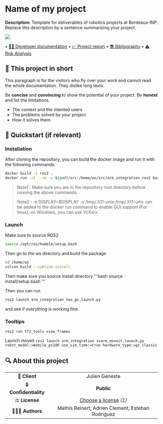# Name of my project

**Description:** Template for deliverables of robotics projects at Bordeaux-INP.
Replace this description by a sentence summarizing your project.

<img src="https://via.placeholder.com/900x300.png?text=Video+illustrating+your+project,+or+picture"> 

• [👨‍💻 Developer documentation](docs/developer) • [📈 Project report](docs/report) • [📚 Bibliography](docs/bibliography) • [⚠️ Risk Analysis](docs/risk)
  
## 📄 This project in short
This paragraph is for the visitors who fly over your work and cannot read the whole documentation. They dislike long texts.

Be **concise** and **convincing** to show the potential of your project. Be **honest** and list the limitations.  

* The context and the intented users
* The problems solved by your project
* How it solves them

## 🚀 Quickstart (if relevant)

### Installation

After cloning the repository, you can build the docker image and run it with the following commands:

```bash
docker build -t ros2 .
docker run -it --rm -v $(pwd)/src:/home/ws/src/arm_integration ros2 bash
```	

> Note1 : Make sure you are in the repository root directory before running the above commands.

> Note2 :  -e DISPLAY=$DISPLAY -v /tmp/.X11-unix:/tmp/.X11-unix  can be added to the docker run command to enable GUI support (For linux), on Windows, you can use VcXsrv.
>

### Launch

Make sure to source ROS2
```bash
source /opt/ros/humble/setup.bash
```

Then go to the ws directory and build the package
```bash
cd /home/ws
colcon build --symlink-install
```

Then make sure you source install directory
'''bash
source install/setup.bash
'''

Then  you can run 
```bash
ros2 launch arm_integration leo_gz.launch.py 
```
and see if everything is working fine.


### Tooltips 

`ros2 run tf2_tools view_frames`

Launch moveit `ros2 launch arm_integration xsarm_moveit.launch.py robot_model:=mobile_px100 use_sim_time:=true hardware_type:=gz_classic`


## 🔍 About this project

|       |        |
|:----------------------------:|:-----------------------------------------------------------------------:|
| 💼 **Client**                |  Julien Geneste                                              |
| 🔒 **Confidentiality**       | **Public**                                         |
| ⚖️ **License**               |  [Choose a license](https://choosealicense.com/) *(1)*                  |
| 👨‍👨‍👦 **Authors**               | Mathis Reinert, Adrien Clement, Esteban Rodriguez    |


